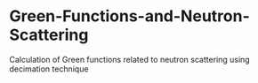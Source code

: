 # Green-Functions-and-Neutron-Scattering
Calculation of Green functions related to neutron scattering using decimation technique
